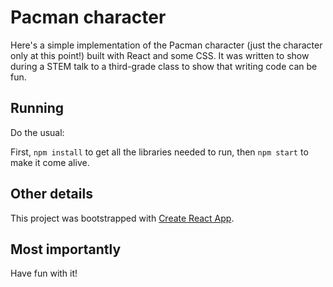 # Pacman character

Here's a simple implementation of the Pacman character (just the character only at this point!) built with React and some CSS.  It was written to show during a STEM talk to a third-grade class to show that writing code can be fun.

## Running

Do the usual:

First, `npm install` to get all the libraries needed to run, then `npm start` to make it come alive.

## Other details

This project was bootstrapped with [Create React App](https://github.com/facebookincubator/create-react-app).

## Most importantly

Have fun with it!
